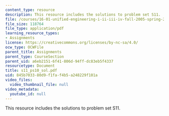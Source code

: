 ```yaml
---
content_type: resource
description: This resource includes the solutions to problem set S11.
file: /courses/16-01-unified-engineering-i-ii-iii-iv-fall-2005-spring-2006/845b703380d9f1faf4b5a248229f101a_s11_ps10_sol.pdf
file_size: 118764
file_type: application/pdf
learning_resource_types:
- Assignments
license: https://creativecommons.org/licenses/by-nc-sa/4.0/
ocw_type: OCWFile
parent_title: Assignments
parent_type: CourseSection
parent_uid: a6eb2151-6f41-806d-94ff-dc83eb5f4337
resourcetype: Document
title: s11_ps10_sol.pdf
uid: 845b7033-80d9-f1fa-f4b5-a248229f101a
video_files:
  video_thumbnail_file: null
video_metadata:
  youtube_id: null
---
```

This resource includes the solutions to problem set S11.